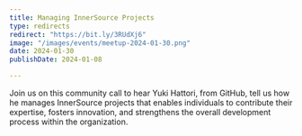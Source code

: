 ```yaml
---
title: Managing InnerSource Projects
type: redirects
redirect: "https://bit.ly/3RUdXj6"
image: "/images/events/meetup-2024-01-30.png"
date: 2024-01-30
publishDate: 2024-01-08

---
```


Join us on this community call to hear Yuki Hattori, from GitHub, tell us how he manages InnerSource projects that enables individuals to contribute their expertise, fosters innovation, and strengthens the overall development process within the organization.
